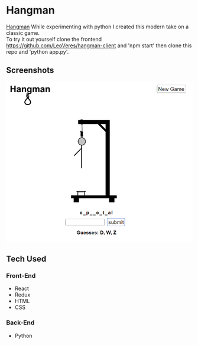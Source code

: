 # Hangman

[Hangman]() While experimenting with python I created this modern take on a classic game.  
To try it out yourself clone the frontend https://github.com/LeoVeres/hangman-client 
and 'npm start' then clone this repo and 'python app.py'.

## Screenshots

<img width="1285" alt="screen shot login" src="./assets/hangmandashboard.PNG">


## Tech Used

### Front-End
* React
* Redux
* HTML
* CSS

### Back-End
* Python
